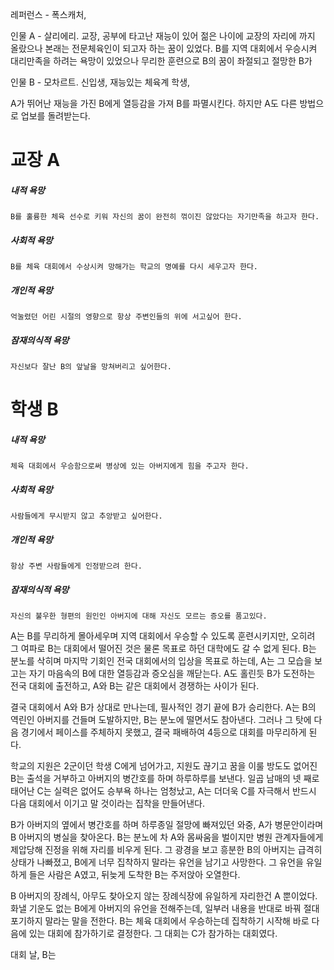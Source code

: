 레퍼런스 - 폭스캐처, 

인물 A - 살리에리.
	교장, 공부에 타고난 재능이 있어 젊은 나이에 교장의 자리에 까지 올랐으나 본래는 전문체육인이 되고자 하는 꿈이 있었다. B를 지역 대회에서 우승시켜 대리만족을 하려는 욕망이 있었으나 무리한 훈련으로 B의 꿈이 좌절되고 절망한 B가 
	
인물 B - 모차르트.
	신입생, 재능있는 체육계 학생, 
	

A가 뛰어난 재능을 가진 B에게 열등감을 가져 B를 파멸시킨다. 하지만 A도 다른 방법으로 업보를 돌려받는다.

# 교장 A
##### 내적 욕망
	B를 훌륭한 체육 선수로 키워 자신의 꿈이 완전히 꺾이진 않았다는 자기만족을 하고자 한다.
##### 사회적 욕망
	B를 체육 대회에서 수상시켜 망해가는 학교의 명예를 다시 세우고자 한다.
##### 개인적 욕망
	억눌렸던 어린 시절의 영향으로 항상 주변인들의 위에 서고싶어 한다.
##### 잠재의식적 욕망
	자신보다 잘난 B의 앞날을 망쳐버리고 싶어한다.

# 학생 B
##### 내적 욕망
	체육 대회에서 우승함으로써 병상에 있는 아버지에게 힘을 주고자 한다.
##### 사회적 욕망
	사람들에게 무시받지 않고 추앙받고 싶어한다.
##### 개인적 욕망
	항상 주변 사람들에게 인정받으려 한다.
##### 잠재의식적 욕망
	자신의 불우한 형편의 원인인 아버지에 대해 자신도 모르는 증오를 품고있다.

 A는 B를 무리하게 몰아세우며 지역 대회에서 우승할 수 있도록 훈련시키지만, 오히려 그 여파로 B는 대회에서 떨어진 것은 물론 목표로 하던 대학에도 갈 수 없게 된다. B는 분노를 삭히며 마지막 기회인 전국 대회에서의 입상을 목표로 하는데, A는 그 모습을 보고는 자기 마음속의 B에 대한 열등감과 증오심을 깨닫는다. A도 홀린듯 B가 도전하는 전국 대회에 출전하고, A와 B는 같은 대회에서 경쟁하는 사이가 된다.

 결국 대회에서 A와 B가 상대로 만나는데, 필사적인 경기 끝에 B가 승리한다. A는 B의 역린인 아버지를 건들며 도발하지만, B는 분노에 떨면서도 참아낸다. 그러나 그 탓에 다음 경기에서 페이스를 주체하지 못했고, 결국 패배하여 4등으로 대회를 마무리하게 된다.

 학교의 지원은 2군이던 학생 C에게 넘어가고, 지원도 끊기고 꿈을 이룰 방도도 없어진 B는 출석을 거부하고 아버지의 병간호를 하며 하루하루를 보낸다. 일곱 남매의 넷 째로 태어난 C는 실력은 없어도 승부욕 하나는 엄청났고, A는 더더욱 C를 자극해서 반드시 다음 대회에서 이기고 말 것이라는 집착을 만들어낸다.

 B가 아버지의 옆에서 병간호를 하며 하루종일 절망에 빠져있던 와중, A가 병문안이라며 B 아버지의 병실을 찾아온다. B는 분노에 차 A와 몸싸움을 벌이지만 병원 관계자들에게 제압당해 진정을 위해 자리를 비우게 된다. 그 광경을 보고 흥분한 B의 아버지는 급격히 상태가 나빠졌고, B에게 너무 집착하지 말라는 유언을 남기고 사망한다. 그 유언을 유일하게 들은 사람은 A였고, 뒤늦게 도착한 B는 주저앉아 오열한다. 

 B 아버지의 장례식, 아무도 찾아오지 않는 장례식장에 유일하게 자리한건 A 뿐이었다. 화낼 기운도 없는 B에게 아버지의 유언을 전해주는데, 일부러 내용을 반대로 바꿔 절대 포기하지 말라는 말을 전한다. B는 체육 대회에서 우승하는데 집착하기 시작해 바로 다음에 있는 대회에 참가하기로 결정한다. 그 대회는 C가 참가하는 대회였다.

 대회 날, B는 